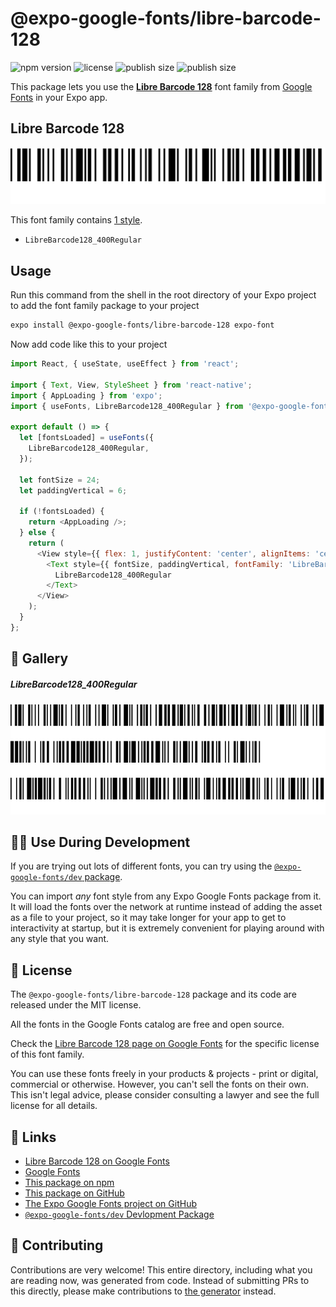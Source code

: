 # @expo-google-fonts/libre-barcode-128

![npm version](https://flat.badgen.net/npm/v/@expo-google-fonts/libre-barcode-128)
![license](https://flat.badgen.net/github/license/expo/google-fonts)
![publish size](https://flat.badgen.net/packagephobia/install/@expo-google-fonts/libre-barcode-128)
![publish size](https://flat.badgen.net/packagephobia/publish/@expo-google-fonts/libre-barcode-128)

This package lets you use the [**Libre Barcode 128**](https://fonts.google.com/specimen/Libre+Barcode+128) font family from [Google Fonts](https://fonts.google.com/) in your Expo app.

## Libre Barcode 128

![Libre Barcode 128](./font-family.png)

This font family contains [1 style](#-gallery).

- `LibreBarcode128_400Regular`

## Usage

Run this command from the shell in the root directory of your Expo project to add the font family package to your project
```sh
expo install @expo-google-fonts/libre-barcode-128 expo-font
```

Now add code like this to your project
```js
import React, { useState, useEffect } from 'react';

import { Text, View, StyleSheet } from 'react-native';
import { AppLoading } from 'expo';
import { useFonts, LibreBarcode128_400Regular } from '@expo-google-fonts/libre-barcode-128';

export default () => {
  let [fontsLoaded] = useFonts({
    LibreBarcode128_400Regular,
  });

  let fontSize = 24;
  let paddingVertical = 6;

  if (!fontsLoaded) {
    return <AppLoading />;
  } else {
    return (
      <View style={{ flex: 1, justifyContent: 'center', alignItems: 'center' }}>
        <Text style={{ fontSize, paddingVertical, fontFamily: 'LibreBarcode128_400Regular' }}>
          LibreBarcode128_400Regular
        </Text>
      </View>
    );
  }
};

```

## 🔡 Gallery

##### LibreBarcode128_400Regular
![LibreBarcode128_400Regular](./LibreBarcode128_400Regular.ttf.png)


## 👩‍💻 Use During Development

If you are trying out lots of different fonts, you can try using the [`@expo-google-fonts/dev` package](https://github.com/expo/google-fonts/tree/master/font-packages/dev#readme).

You can import *any* font style from any Expo Google Fonts package from it. It will load the fonts
over the network at runtime instead of adding the asset as a file to your project, so it may take longer
for your app to get to interactivity at startup, but it is extremely convenient
for playing around with any style that you want.

## 📖 License

The `@expo-google-fonts/libre-barcode-128` package and its code are released under the MIT license.

All the fonts in the Google Fonts catalog are free and open source.

Check the [Libre Barcode 128 page on Google Fonts](https://fonts.google.com/specimen/Libre+Barcode+128) for the specific license of this font family.

You can use these fonts freely in your products & projects - print or digital, commercial or otherwise. However, you can't sell the fonts on their own. This isn't legal advice, please consider consulting a lawyer and see the full license for all details.

## 🔗 Links

- [Libre Barcode 128 on Google Fonts](https://fonts.google.com/specimen/Libre+Barcode+128)
- [Google Fonts](https://fonts.google.com/)
- [This package on npm](https://www.npmjs.com/package/@expo-google-fonts/libre-barcode-128)
- [This package on GitHub](https://github.com/expo/google-fonts/tree/master/font-packages/libre-barcode-128)
- [The Expo Google Fonts project on GitHub](https://github.com/expo/google-fonts)
- [`@expo-google-fonts/dev` Devlopment Package](https://github.com/expo/google-fonts/tree/master/font-packages/dev)

## 🤝 Contributing

Contributions are very welcome! This entire directory, including what you are reading now, was generated from code. Instead of submitting PRs to this directly, please make contributions to [the generator](https://github.com/expo/google-fonts/tree/master/packages/generator) instead.
